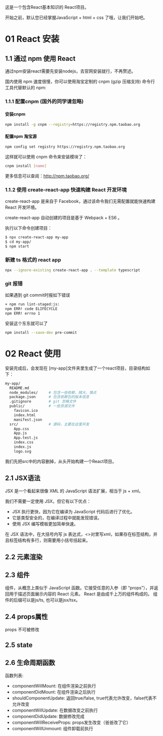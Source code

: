 这是一个包含React基本知识的 React项目。

开始之前，默认您已经掌握JavaScript + html + css 了哦，让我们开始吧。
# 01 React 安装
## 1.1 通过 npm 使用 React
通过npm安装react需要先安装nodejs，去官网安装就行，不再赘述。

国内使用 npm 速度很慢，你可以使用淘宝定制的 cnpm (gzip 压缩支持) 命令行工具代替默认的 npm:

### 1.1.1 配置cnpm (国外的同学请忽略)

#### 安装cnpm

```bash
npm install -g cnpm --registry=https://registry.npm.taobao.org
```

#### 配置npm 淘宝源

```bash
npm config set registry https://registry.npm.taobao.org
```

这样就可以使用 cnpm 命令来安装模块了：
```bash
cnpm install [name]
```
更多信息可以查阅：http://npm.taobao.org/

### 1.1.2 使用 create-react-app 快速构建 React 开发环境
create-react-app 是来自于 Facebook，通过该命令我们无需配置就能快速构建 React 开发环境。

create-react-app 自动创建的项目是基于 Webpack + ES6 。

执行以下命令创建项目：

```bash
$ npx create-react-app my-app
$ cd my-app/
$ npm start
```

### 新建 ts 格式的 react app

```bash
npx --ignore-existing create-react-app . --template typescript
```

### git 报错
如果遇到 git commit时报如下错误

```bash
× npm run lint-staged:js:
npm ERR! code ELIFECYCLE
npm ERR! errno 1
```
安装这个东东就可以了
```bash
npm install --save-dev pre-commit
```

# 02 React 使用
安装完成后，会发现在 [my-app]文件夹里生成了一个react项目，目录结构如下：
```bash
my-app/
  README.md
  node_modules/     # 包含一些依赖，贼大，慎点
  package.json      # 包含依赖包的版本信息
  .gitignore        # git 忽略文件
  public/           # 一些资源文件
    favicon.ico
    index.html
    manifest.json
  src/              # 源码，主要在这里开发
    App.css
    App.js
    App.test.js
    index.css
    index.js
    logo.svg
```
我们先把src中的内容删掉，从头开始构建一个React项目。

## 2.1 JSX语法
JSX 是一个看起来很像 XML 的 JavaScript 语法扩展，相当于 js + xml。

我们不需要一定使用 JSX，但它有以下优点：
* JSX 执行更快，因为它在编译为 JavaScript 代码后进行了优化。
* 它是类型安全的，在编译过程中就能发现错误。
* 使用 JSX 编写模板更加简单快速。

在 JSX 语法中，在大括号内写 js 表达式，<>对里写xml，如果存在标签结构，并且标签结构有多行，则需要用小括号括起来。

## 2.2 元素渲染

## 2.3 组件
组件，从概念上类似于 JavaScript 函数。它接受任意的入参（即 “props”），并返回用于描述页面展示内容的 React 元素。 
React 是由成千上万的组件构成的。
组件的后缀可以是js/ts, 也可以是jsx/tsx。

## 2.4 props属性
props 不可被修改

## 2.5 state

## 2.6 生命周期函数
函数列表:
* componentWillMount: 在组件渲染之前执行 
* componentDidMount: 在组件渲染之后执行
* shouldComponentUpdate: 返回true/false, true代表允许改变，false代表不允许改变
* componentWillUpdate: 在数据改变之前执行
* componentDidUpdate: 数据修改完成
* componentWillReceiveProps: props发生改变（爸爸改了它）
* componentWillUnmount: 组件卸载前执行